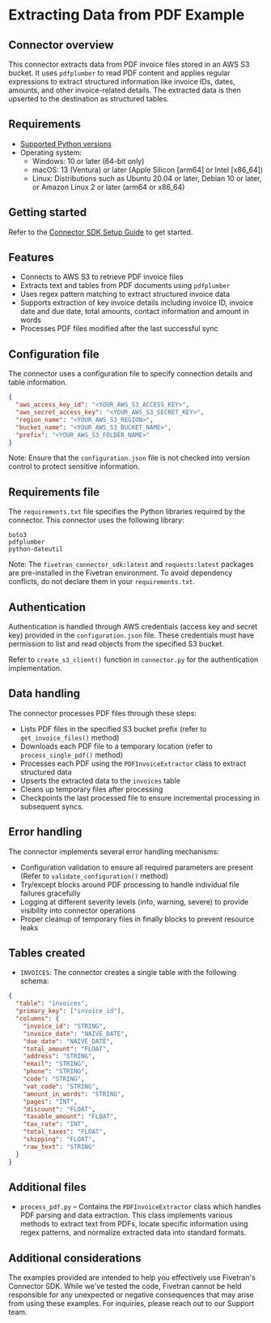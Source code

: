# Extracting Data from PDF Example

## Connector overview
This connector extracts data from PDF invoice files stored in an AWS S3 bucket. It uses `pdfplumber` to read PDF content and applies regular expressions to extract structured information like invoice IDs, dates, amounts, and other invoice-related details. The extracted data is then upserted to the destination as structured tables.


## Requirements
- [Supported Python versions](https://github.com/fivetran/fivetran_connector_sdk/blob/main/README.md#requirements)   
- Operating system:
  - Windows: 10 or later (64-bit only)
  - macOS: 13 (Ventura) or later (Apple Silicon [arm64] or Intel [x86_64])
  - Linux: Distributions such as Ubuntu 20.04 or later, Debian 10 or later, or Amazon Linux 2 or later (arm64 or x86_64)

## Getting started
Refer to the [Connector SDK Setup Guide](https://fivetran.com/docs/connectors/connector-sdk/setup-guide) to get started.


## Features
- Connects to AWS S3 to retrieve PDF invoice files
- Extracts text and tables from PDF documents using `pdfplumber`
- Uses regex pattern matching to extract structured invoice data
- Supports extraction of key invoice details including invoice ID, invoice date and due date, total amounts, contact information and amount in words
- Processes PDF files modified after the last successful sync


## Configuration file
The connector uses a configuration file to specify connection details and table information.

```json
{
  "aws_access_key_id": "<YOUR_AWS_S3_ACCESS_KEY>",
  "aws_secret_access_key": "<YOUR_AWS_S3_SECRET_KEY>",
  "region_name": "<YOUR_AWS_S3_REGION>",
  "bucket_name": "<YOUR_AWS_S3_BUCKET_NAME>",
  "prefix": "<YOUR_AWS_S3_FOLDER_NAME>" 
}
```

Note: Ensure that the `configuration.json` file is not checked into version control to protect sensitive information.


## Requirements file
The `requirements.txt` file specifies the Python libraries required by the connector. This connector uses the following library:

```
boto3
pdfplumber
python-dateutil
```

Note: The `fivetran_connector_sdk:latest` and `requests:latest` packages are pre-installed in the Fivetran environment. To avoid dependency conflicts, do not declare them in your `requirements.txt`.


## Authentication
Authentication is handled through AWS credentials (access key and secret key) provided in the `configuration.json` file. These credentials must have permission to list and read objects from the specified S3 bucket.

Refer to `create_s3_client()` function in `connector.py` for the authentication implementation.


## Data handling
The connector processes PDF files through these steps:

- Lists PDF files in the specified S3 bucket prefix (refer to `get_invoice_files()` method)
- Downloads each PDF file to a temporary location (refer to `process_single_pdf()` method)
- Processes each PDF using the `PDFInvoiceExtractor` class to extract structured data
- Upserts the extracted data to the `invoices` table
- Cleans up temporary files after processing
- Checkpoints the last processed file to ensure incremental processing in subsequent syncs.


## Error handling
The connector implements several error handling mechanisms:

- Configuration validation to ensure all required parameters are present (Refer to `validate_configuration()` method)
- Try/except blocks around PDF processing to handle individual file failures gracefully
- Logging at different severity levels (info, warning, severe) to provide visibility into connector operations
- Proper cleanup of temporary files in finally blocks to prevent resource leaks

## Tables created
- `INVOICES`: The connector creates a single table  with the following schema:

```json
{
  "table": "invoices",
  "primary_key": ["invoice_id"],
  "columns": {
    "invoice_id": "STRING",
    "invoice_date": "NAIVE_DATE",
    "due_date": "NAIVE_DATE",
    "total_amount": "FLOAT",
    "address": "STRING",
    "email": "STRING",
    "phone": "STRING",
    "code": "STRING",
    "vat_code": "STRING",
    "amount_in_words": "STRING",
    "pages": "INT",
    "discount": "FLOAT",
    "taxable_amount": "FLOAT",
    "tax_rate": "INT",
    "total_taxes": "FLOAT",
    "shipping": "FLOAT",
    "raw_text": "STRING"
  }
}
```


## Additional files
- `process_pdf.py` – Contains the `PDFInvoiceExtractor` class which handles PDF parsing and data extraction. This class implements various methods to extract text from PDFs, locate specific information using regex patterns, and normalize extracted data into standard formats.


## Additional considerations
The examples provided are intended to help you effectively use Fivetran's Connector SDK. While we've tested the code, Fivetran cannot be held responsible for any unexpected or negative consequences that may arise from using these examples. For inquiries, please reach out to our Support team.
